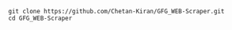 ``````````
git clone https://github.com/Chetan-Kiran/GFG_WEB-Scraper.git
cd GFG_WEB-Scraper
``````````

